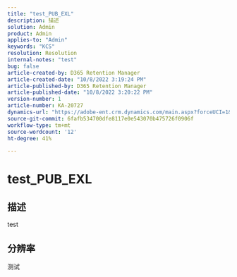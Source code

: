 ```yaml
---
title: "test_PUB_EXL"
description: 描述
solution: Admin
product: Admin
applies-to: "Admin"
keywords: "KCS"
resolution: Resolution
internal-notes: "test"
bug: false
article-created-by: D365 Retention Manager
article-created-date: "10/8/2022 3:19:24 PM"
article-published-by: D365 Retention Manager
article-published-date: "10/8/2022 3:20:22 PM"
version-number: 1
article-number: KA-20727
dynamics-url: "https://adobe-ent.crm.dynamics.com/main.aspx?forceUCI=1&pagetype=entityrecord&etn=knowledgearticle&id=f21c9d90-1c47-ed11-bba2-002248086cae"
source-git-commit: 6fafb534700dfe8117e0e543070b475726f0906f
workflow-type: tm+mt
source-wordcount: '12'
ht-degree: 41%

---
```


# test_PUB_EXL

## 描述

test

## 分辨率


测试
